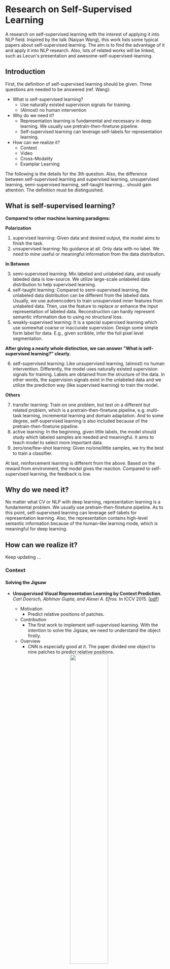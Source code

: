 # Research on Self-Supervised Learning

A research on self-supervised learning with the interest of applying it into NLP field. Inspired by the talk (Naiyan Wang), this work lists some typical papers about self-supervised learning. The aim is to find the advantage of it and apply it into NLP research. Also, lots of related works will be linked, such as Lecun's presentation and awesome-self-supervised-learning.

## Introduction

First, the definition of self-supervised learning should be given. Three questions are needed to be answered (ref. Wang):

* What is self-supervised learning?
	* Use naturally existed supervision signals for training.
	* (Almost) no human intervention
* Why do we need it?
	* Representation learning is fundamental and necessary in deep learning. We usually use pretrain-then-finetune pipeline.
	* Self-supervised learning can leverage self-labels for representation learning.
* How can we realize it?
	* Context
	* Video
	* Cross-Modality
	* Examplar Learning
	
The following is the details for the 3th question. Also, the difference between self-supervised learning and supervised learning, unsupervised learning, semi-supervised learning, self-taught learning... should gain attention. The definition must be distinguished.

## What is self-supervised learning?

**Compared to other machine learning paradigms:**

**Polarization**

1. supervised learning: Given data and desired output, the model aims to finish the task.
2. unsupervised learning: No guidance at all. Only data with no label. We need to mine useful or meaningful information from the data distribution.

**In Between**

3. semi-supervised learning: Mix labeled and unlabeled data, and usually labeded data is low-source. We utilize large-scale unlabeled data distribution to help supervised learning.
4. self-taught learning: Compared to semi-supervised learning, the unlabeled data distribution can be different from the labeled data. Usually, we use autoencoders to train unsupervised inner features from unlabeled data. Then, use the feature to replace or enhance the input representation of labeled data. Reconstruction can hardly represent semantic information due to using no structural loss.
5. weakly-supervised learning: It is a special supervised learning which use somewhat coarse or inaccurate supervision. Design some simple form label for data. E.g., given scribble, infer the full pixel level segmentation.

**After giving a nearly whole distinction, we can answer "What is self-supervised learning?" clearly.**

6. self-supervised learning: Like unsupervised learning, (almost) no human intervention. Differently, the model uses naturally existed supervision signals for training. Labels are obtained from the structure of the data. In other words, the supervision signals exist in the unlabeled data and we utilize the prediction way (like supervised learning) to train the model.

**Others**

7. transfer learning: Train on one problem, but test on a different but related problem, which is a pretrain-then-finetune pipeline, e.g. multi-task learning, incremental learning and domain adaptation. And to some degree, self-supervised learning is also included because of the pretrain-then-finetune pipeline.
8. active learning: In the beginning, given little labels, the model should study which labeled samples are needed and meaningful. It aims to teach model to select more important data.
9. zero/one/few-shot learning: Given no/one/little samples, we try the best to train a classifier.

At last, reinforcement learning is different from the above. Based on the reward from environment, the model gives the reaction. Compared to self-supervised learning, the feedback is low. 

## Why do we need it?

No matter what CV or NLP with deep learning, representation learning is a fundamental problem. We usually use pretrain-then-finetune pipeline. As to this point, self-supervised learning can leverage self-labels for representation learning. Also, the representation contains high-level semantic information because of the human-like learning mode, which is meaningful for deep learning.

## How can we realize it?

Keep updating ...

### Context

#### Solving the Jigsaw

* **Unsupervised Visual Representation Learning by Context Prediction.** *Carl Doersch, Abhinav Gupta, and Alexei A. Efros.* In ICCV 2015. [[pdf]](https://arxiv.org/pdf/1505.05192.pdf)
    * Motivation
        * Predict relative positions of patches.
    * Contribution
        * The first work to implement self-supervised learning. With the intention to solve the Jigsaw, we need to understand the object firstly.
    * Overview
        * CNN is especially good at it. The paper divided one object to nine patches to predict relative positions.
	<div align=center>
	    <img src="./Images/Jigsaw 1.png" height="50%" width="50%" />
	</div>
    
* **Unsupervised learning of visual representations by solving jigsaw puzzles.** *Noroozi, Mehdi and Favaro, Paolo.* In ECCV 2016. [[pdf]](http://arxiv.org/abs/1603.09246)
    * Motivation
        * Use stronger supervision, solve the real jigsaw problem. 
    * Contribution
        * Introduce the context-free network (CFN), a CNN whose features can be easily transferred between detection/classification and Jigsaw puzzle reassembly tasks.
    * Overview
	<div align=center>
	    <img src="./Images/Jigsaw 2.png" height="50%" width="50%" />
	</div>
    
#### Colorization

* **Context Encoders: Feature Learning by Impainting.** *Pathak, Deepak and Krahenbuhl, Philipp and Donahue, Jeff and Darrell, Trevor and Efros, Alexei A.* In CVPR 2016. [[pdf]](https://people.eecs.berkeley.edu/~pathak/papers/cvpr16.pdf)
    * Motivation
        * Given an image with a missing region, we train a convolutional neural network to regress to the missing pixel values. It is possible to learn and predict this structure.
	<div align=center>
	    <img src="./Images/Color 1-0.png" height="50%" width="50%" />
	</div>
	
    * Contribution
        * The model consists of an encoder capturing the context of an image into a compact latent feature representation and a decoder which uses that representation to produce the miss- ing image content.
        * Introduce a channel- wise fully-connected layer, which allows each unit in the decoder to reason about the entire image content.
        * With the advancement of adversarial loss.
	
    * Overview
        * The overall architecture is a simple encoder-decoder pipeline. The encoder takes an input image with missing regions and produces a latent feature representation of that image. The decoder takes this feature representation and produces the missing image content.
	<div align=center>
	    <img src="./Images/Color 1-1.png" height="50%" width="50%" />
	</div>

* **Colorful Image Colorization.** *Zhang, Richard and Isola, Phillip and Efros, Alexei A.* In ECCV 2016. [[pdf]](https://arxiv.org/abs/1603.08511)

    * Motivation
        * Given a grayscale photograph as input, this paper attacks the problem of hallucinating a plausible color version of the photograph. You have to know what the object is before you predict its color. E.g. Apple is red/green, sky is blue, etc.
	<div align=center>
	    <img src="./Images/Color 2-0.png" height="50%" width="50%" />
	</div>
	
    * Contribution
        * propose a fully automatic approach that produces vibrant and realistic colorizations.
        * The method successfully fools humans on 32% of the trials, significantly higher than previous methods. 
        * It shows that colorization can be a powerful pretext task for self-supervised feature learning, acting as a cross-channel encoder. 
	
    * Overview
	<div align=center>
	    <img src="./Images/Color 2-1.png" height="50%" width="50%" />
	</div>


# Reference

1. The Presentation given by Yann LeCun in theOpening of IJCAI 2018: We Need a World Model.[[pdf](https://cloud.tencent.com/developer/article/1356966),[chinese](http://ir.hit.edu.cn/~zyli/papers/lecun_ijcai18.pdf)]
2. awesome-self-supervised-learning. [[url]](https://github.com/jason718/awesome-self-supervised-learning)
3. Talk by Naiyan Wang. A Survey to Self-supervised learning. [[ppt]](http://link.zhihu.com/?target=http%3A//winsty.net/talks/self_supervised.pptx)
